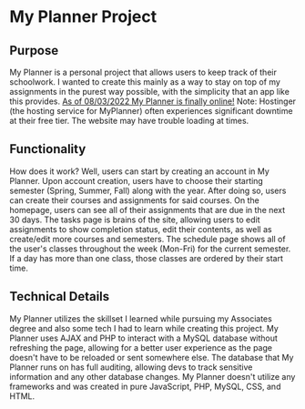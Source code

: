 # My Planner Project

## Purpose

My Planner is a personal project that allows users to keep track of their schoolwork. I wanted to create this mainly as a way to stay on top of my assignments in the purest way possible, with the simplicity that an app like this provides. [As of 08/03/2022 My Planner is finally online!](https://myplannerko.000webhostapp.com/index.php) Note: Hostinger (the hosting service for MyPlanner) often experiences significant downtime at their free tier. The website may have trouble loading at times.

## Functionality

How does it work? Well, users can start by creating an account in My Planner. Upon account creation, users have to choose their starting semester (Spring, Summer, Fall) along with the year. After doing so, users can create their courses and assignments for said courses. On the homepage, users can see all of their assignments that are due in the next 30 days. The tasks page is brains of the site, allowing users to edit assignments to show completion status, edit their contents, as well as create/edit more courses and semesters. The schedule page shows all of the user's classes throughout the week (Mon-Fri) for the current semester. If a day has more than one class, those classes are ordered by their start time.

## Technical Details

My Planner utilizes the skillset I learned while pursuing my Associates degree and also some tech I had to learn while creating this project. My Planner uses AJAX and PHP to interact with a MySQL database without refreshing the page, allowing for a better user experience as the page doesn't have to be reloaded or sent somewhere else. The database that My Planner runs on has full auditing, allowing devs to track sensitive information and any other database changes. My Planner doesn't utilize any frameworks and was created in pure JavaScript, PHP, MySQL, CSS, and HTML.
